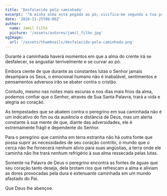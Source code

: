 ```yaml
---
title: 'Desfalecido pela caminhada'
excerpt: '“A minha alma está pegada ao pó; vivifica-me segundo a tua palavra” – Salmo 119.25'
date: '2020-11-25T08:00Z'
author:
  name: Jamil Filho
  picture: '/assets/autores/jamil_filho.jpg'
ogImage:
  url: '/assets/thumbnails/desfalecido-pela-caminhada.png'
---
```


Durante a caminhada haverá momentos em que a alma do crente irá se desfalecer, se angustiar terrivelmente e se curvar ao pó.

Embora ciente de que durante as constantes lutas o Senhor jamais desampara os Seus, o emocional humano não é inabalável, sentimentos e pensamentos adversos irão se abater contra o cristão.

Contudo, mesmo nas noites mais escuras e nos dias mais frios da alma, podemos confiar que o Senhor, através de Sua Santa Palavra, trará a vida e alegria ao coração.

As tempestades que se abatem contra o peregrino em sua caminhada não é um indicativo do fim ou da ausência e distância de Deus, mas um alerta constante à sua mente de que, diante das adversidades, ele é extremamente frágil e dependente do Senhor.

Para o peregrino que caminha em terra estranha não há outra fonte que possa suprir as necessidades de seu coração contrito, o mundo que o cerca não lhe fornecerá nenhum alívio para suas angústias, a terra onde ele caminha não lhe trará nenhum refrigério à sua alma ressecada pelas lutas.

Somente na Palavra de Deus o peregrino encontra as fontes de águas que seu coração tanto deseja, dela brotam rios que refrescam a alma e aliviam as dores provocadas pela dura e extenuante caminhada em um mundo afastado do Pai.

Que Deus lhe abençoe.